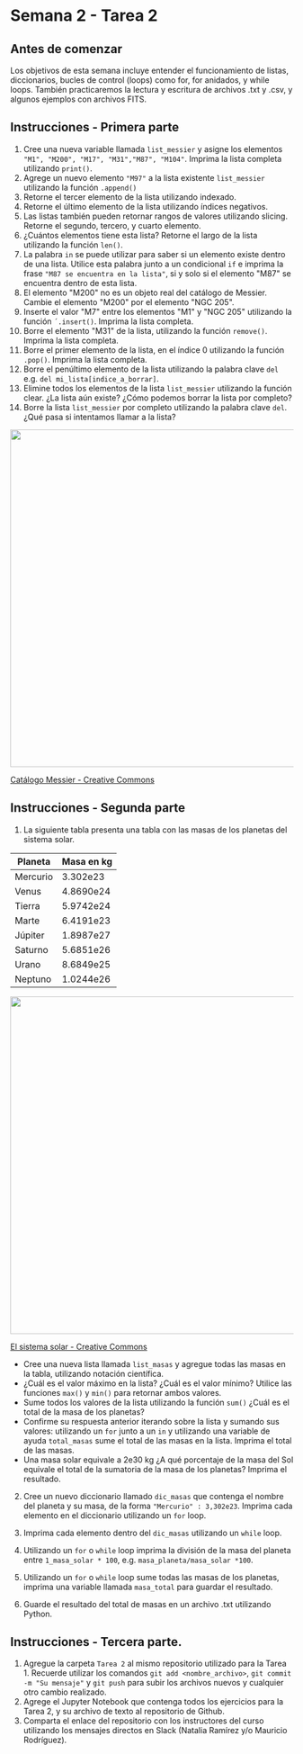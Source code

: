# Semana 2 - Tarea 2

## Antes de comenzar

Los objetivos de esta semana incluye entender el funcionamiento de listas, diccionarios, bucles de control (loops) como for, for anidados, y while loops. También practicaremos la lectura y escritura de archivos .txt y .csv, y algunos ejemplos con archivos FITS.

## Instrucciones - Primera parte

1. Cree una nueva variable llamada `list_messier` y asigne los elementos `"M1", "M200", "M17", "M31","M87", "M104"`. Imprima la lista completa utilizando `print()`.
2. Agrege un nuevo elemento `"M97"` a la lista existente `list_messier` utilizando la función `.append()`
3. Retorne el tercer elemento de la lista utilizando indexado.
4. Retorne el último elemento de la lista utilizando índices negativos.
5. Las listas también pueden retornar rangos de valores utilizando slicing. Retorne el segundo, tercero, y cuarto elemento.
6. ¿Cuántos elementos tiene esta lista? Retorne el largo de la lista utilizando la función `len()`.
7. La palabra `in` se puede utilizar para saber si un elemento existe dentro de una lista. Utilice esta palabra junto a un condicional `if` e imprima la frase `"M87 se encuentra en la lista"`, si y solo si el elemento "M87" se encuentra dentro de esta lista.
8. El elemento "M200" no es un objeto real del catálogo de Messier. Cambie el elemento "M200" por el elemento "NGC 205".
9. Inserte el valor "M7" entre los elementos "M1" y "NGC 205" utilizando la función `´.insert()`. Imprima la lista completa.
10. Borre el elemento "M31" de la lista, utilizando la función `remove()`. Imprima la lista completa.
11. Borre el primer elemento de la lista, en el índice 0 utilizando la función `.pop()`. Imprima la lista completa.
12. Borre el penúltimo elemento de la lista utilizando la palabra clave `del` e.g. `del mi_lista[indice_a_borrar]`.
13. Elimine todos los elementos de la lista `list_messier` utilizando la función clear. ¿La lista aún existe? ¿Cómo podemos borrar la lista por completo?
14. Borre la lista `list_messier` por completo utilizando la palabra clave `del`. ¿Qué pasa si intentamos llamar a la lista?


<img src="https://upload.wikimedia.org/wikipedia/commons/thumb/9/91/All_messier_objects_(numbered).jpg/1920px-All_messier_objects_(numbered).jpg" width="600">

[Catálogo Messier - Creative Commons](https://upload.wikimedia.org/wikipedia/commons/thumb/9/91/All_messier_objects_(numbered).jpg/1920px-All_messier_objects_(numbered).jpg)


## Instrucciones - Segunda parte

1. La siguiente tabla presenta una tabla con las masas de los planetas del sistema solar.

| Planeta | Masa en kg |
| --- | --- |
| Mercurio | 3.302e23 |
| Venus | 4.8690e24 |
| Tierra | 5.9742e24 |
| Marte | 6.4191e23 |
| Júpiter | 1.8987e27 |
| Saturno | 5.6851e26 |
| Urano | 8.6849e25 |
| Neptuno | 1.0244e26 |

<img src="https://upload.wikimedia.org/wikipedia/commons/thumb/c/c3/Solar_sys8.jpg/1200px-Solar_sys8.jpg" width="600">

[El sistema solar - Creative Commons](https://upload.wikimedia.org/wikipedia/commons/thumb/c/c3/Solar_sys8.jpg/1200px-Solar_sys8.jpg)


- Cree una nueva lista llamada `list_masas` y agregue todas las masas en la tabla, utilizando notación científica.
- ¿Cuál es el valor máximo en la lista? ¿Cuál es el valor mínimo? Utilice las funciones `max()` y `min()` para retornar ambos valores.
- Sume todos los valores de la lista utilizando la función `sum()` ¿Cuál es el total de la masa de los planetas?
- Confirme su respuesta anterior iterando sobre la lista y sumando sus valores: utilizando un `for` junto a un `in` y utilizando una variable de ayuda `total_masas` sume el total de las masas en la lista. Imprima el total de las masas.
- Una masa solar equivale a 2e30 kg ¿A qué porcentaje de la masa del Sol equivale el total de la sumatoria de la masa de los planetas? Imprima el resultado.

2. Cree un nuevo diccionario llamado `dic_masas` que contenga el nombre del planeta y su masa, de la forma `"Mercurio" : 3,302e23`. Imprima cada elemento en el diccionario utilizando un `for` loop.
3. Imprima cada elemento dentro del `dic_masas` utilizando un `while` loop.
4. Utilizando un `for` o `while` loop imprima la división  de la masa del planeta entre `1_masa_solar * 100`, e.g. `masa_planeta/masa_solar *100`. 
5. Utilizando un `for` o `while` loop sume todas las masas de los planetas, imprima una variable llamada `masa_total` para guardar el resultado.

6. Guarde el resultado del total de masas en un archivo .txt utilizando Python.



## Instrucciones - Tercera parte.

1. Agregue la carpeta `Tarea 2` al mismo repositorio utilizado para la Tarea 1. Recuerde utilizar los comandos `git add <nombre_archivo>`, `git commit -m "Su mensaje"` y `git push` para subir los archivos nuevos y cualquier otro cambio realizado.
2. Agrege el Jupyter Notebook que contenga todos los ejercicios para la Tarea 2, y su archivo de texto al repositorio de Github.
3. Comparta el enlace del repositorio con los instructores del curso utilizando los mensajes directos en Slack (Natalia Ramírez y/o Mauricio Rodríguez).